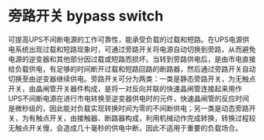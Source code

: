 # 旁路开关 bypass switch
可提高UPS不间断电源的工作可靠性，能承受负载的过载和短路。在UPS电源供电系统出现过载和短路现象时，可通过旁路开关将电源自动切换到旁路，从而避免电源的逆变器和其他部分因过载或短路而损坏。当转到旁路供电后，是由市电直接给负载供电，有足够的时间断开过载和短路回路的断路器，然后通过旁路开关自动切换至由逆变器继续供电。旁路开关可分为两类：一类是静态旁路开关，为无触点开关，由晶闸管开关器件构成，是将一对反向并联的快速晶闸管连接起来用作UPS不间断电源在进行市电转换至逆变器供电时的元件，快速晶闸管的反应时间是微秒级的，因此能对负载实现转换时间为零的不间断供电；另一类是动态旁路开关，为有触点开关，由接触器、断路器构成，利用机械动作完成转换，转换过程较无触点开关慢，会造成几十毫秒的供电中断，因此不适用于重要的负载场合。

